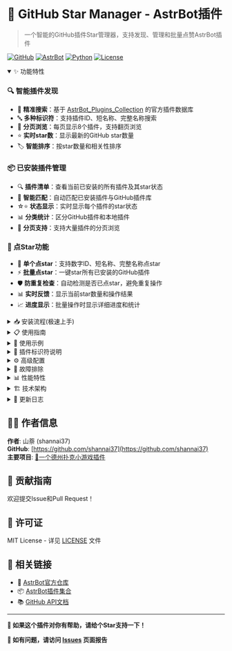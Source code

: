 # 🌟 GitHub Star Manager - AstrBot插件

> 一个智能的GitHub插件Star管理器，支持发现、管理和批量点赞AstrBot插件

[![GitHub](https://img.shields.io/badge/GitHub-shannai37-blue?logo=github)](https://github.com/shannai37)
[![AstrBot](https://img.shields.io/badge/AstrBot-Plugin-green)](https://github.com/Soulter/AstrBot)
[![Python](https://img.shields.io/badge/Python-3.8+-blue)](https://python.org)
[![License](https://img.shields.io/badge/License-MIT-yellow)](LICENSE)

<details open>
<summary>✨ 功能特性</summary>

### 🔍 智能插件发现
- 🎯 **精准搜索**：基于 [AstrBot_Plugins_Collection](https://github.com/AstrBotDevs/AstrBot_Plugins_Collection) 的官方插件数据库
- 🔤 **多种标识符**：支持插件ID、短名称、完整名称搜索
- 📄 **分页浏览**：每页显示8个插件，支持翻页浏览
- ⭐ **实时star数**：显示最新的GitHub star数量
- 🏷️ **智能排序**：按star数量和相关性排序

### 📦 已安装插件管理
- 🔍 **插件清单**：查看当前已安装的所有插件及其star状态
- 🔄 **智能匹配**：自动匹配已安装插件与GitHub插件库
- ☆⭐ **状态显示**：实时显示每个插件的star状态
- 📊 **分类统计**：区分GitHub插件和本地插件
- 📄 **分页支持**：支持大量插件的分页浏览

### 🌟 点Star功能
- 🎯 **单个点star**：支持数字ID、短名称、完整名称点star
- ⚡ **批量点star**：一键star所有已安装的GitHub插件
- 🛡️ **防重复检查**：自动检测是否已点star，避免重复操作
- 📊 **实时反馈**：显示当前star数量和操作结果
- 📈 **进度显示**：批量操作时显示详细进度和统计

</details>

<details>
<summary>📥 安装流程(极速上手)</summary>


### 1. 获取GitHub Personal Access Token

1. 访问 [GitHub Settings > Developer settings > Personal access tokens](https://github.com/settings/tokens)
2. 点击 "Generate new token (classic)"
3. 选择以下权限：
   - ✅ `public_repo` - 访问公开仓库
   - ✅ `user` - 读取用户信息
   - token是会过期的，在选择Expiration（到期时间）时，选择No expiration，token将永久有效
4. 点击最下面绿色按钮“Generate token”，生成我们的token
4. 复制生成的token（形如：`ghp_xxxxxxxxxxxx`）

（多嘴一句：请保管好自己的token，不要随意告诉他人！）

### 2. 安装插件

1. 将 `github_star_plugin` 文件夹复制到AstrBot的插件目录
2. 重启AstrBot或重新加载插件
3. 在插件列表中启用 "GitHub Star Manager"

### 3. 配置插件

在AstrBot的插件配置页面中设置：

```json
{
  "github_token": "你的GitHub Personal Access Token",
  "github_username": "你的GitHub用户名",
  "allowed_users": "{\"用户QQ号1\": true, \"用户QQ号2\": true}",
  "api_settings": {
    "request_timeout": 15,
    "max_retries": 3,
    "enable_fallback": true
  }
}
```

> **💡 提示**：如果 `allowed_users` 为空或 `{}`，则允许所有用户使用插件

</details>

<details>
<summary>📋 使用指南</summary>

### 🔍 插件发现命令

| 命令 | 说明 | 示例 |
|------|------|------|
| `/find_plugins [关键词] [页码]` | 搜索AstrBot插件（支持分页） | `/find_plugins 天气 2` |
| `/find_by_author <作者>` | 按作者搜索插件 | `/find_by_author 木有知` |

### 📦 已安装插件管理

| 命令 | 说明 | 示例 |
|------|------|------|
| `/list_installed [页码]` | 显示已安装插件及star状态 | `/list_installed 2` |

### ⭐ 点Star命令

| 命令 | 说明 | 示例 |
|------|------|------|
| `/star_plugin <ID或名称>` | 给单个插件点star | `/star_plugin 1` |
| `/starall` | 批量star所有已安装的GitHub插件 | `/starall` |

### 🛠️ 管理工具

| 命令 | 说明 | 示例 |
|------|------|------|
| `/my_github` | 查看GitHub账号信息 | `/my_github` |
| `/test_network` | 测试GitHub API连通性 | `/test_network` |
| `/update_plugins` | 手动更新插件数据库 | `/update_plugins` |
| `/debug_config` | 调试配置信息 | `/debug_config` |
| `/github_help` | 显示帮助信息 | `/github_help` |

</details>

<details>
<summary>🎯 使用示例</summary>

### 搜索插件
```
用户: /find_plugins 天气

机器人: 🔍 关键词: 天气 - 找到 5 个插件 (第1/1页):

[1] 📦 weather_api
    👤 dev*** | ⭐ 245
    📝 实时天气查询插件，支持多城市天气预报功能，提供详细的气象信息...
    🔗 https://github.com/***/***/...

[15] 📦 weather_forecast
    👤 dev*** | ⭐ 123
    📝 天气预报插件，提供未来7天天气预测，支持降雨概率和温度趋势...
    🔗 https://github.com/***/***/...

💡 使用 /star_plugin <ID或名称> 来给插件点star
💡 示例: /star_plugin 1 或 /star_plugin weather_api
```

### 给插件点Star
```
用户: /star_plugin 1

机器人: ⭐ 正在给 [1] weather_api 点star...
       🌟 成功给 weather_api 点star！
       当前⭐数量: 246
```

### 按作者搜索
```
用户: /find_by_author 木有知

机器人: 🔍 作者 '木有知' 的插件 - 找到 2 个插件 (第1/1页):

[8] 📦 example_plugin
    👤 木有知 | ⭐ 156
    📝 一个示例插件，展示基本的AstrBot插件开发模式...
    🔗 https://github.com/***/***/...
```

### 查看已安装插件
```
用户: /list_installed

机器人: 🔍 正在获取已安装插件列表...
       ⏳ 检查star状态中...
       
       🔍 已安装插件列表 - 共21个插件 (第1/3页):
       
       📊 分类统计: GitHub插件 18个 | 本地插件 3个
       
       [504] 📦 astrbot_plugin_buckshot_roulette ☆
           👤 w33d | 🏷️ v1.1.1
           🔗 https://github.com/Last-emo-boy/astrbot_plugin_buckshot_roulette
       
       [492] 📦 astrbot_plugin_essential ⭐
           👤 Soulter,FateTrial | 🏷️ v1.1.0
           🔗 https://github.com/Soulter/astrbot_plugin_essential
       
       🔧 my_local_plugin (本地插件)
           👤 unknown | 🏷️ v1.0.0
       
       📄 第1/3页 | 下一页: /list_installed 2
       
       💡 使用说明:
       • /star_plugin <ID> - 给指定插件点star
       • /starall - 批量star所有GitHub插件
       • ⭐ = 已star | ☆ = 未star | ⚠️ = 无法检查
```

### 批量点Star
```
用户: /starall

机器人: 🌟 开始批量star操作...
       
       扫描已安装插件: 21个
       匹配到GitHub库: 18个
       跳过本地插件: 3个
       
       检查star状态...
       📊 Star状态检查完成:
       需要star: 12个
       已经star: 6个
       检查失败: 0个
       
       开始批量star操作...
       
       📊 批量star操作完成:
       
       🌟 成功star (12个):
         ✅ astrbot_plugin_buckshot_roulette
         ✅ fishing2.0
         ✅ astrbot_plugin_knowledge_base
         ✅ meme_manager
         ✅ astrbot_plugin_pokepro
         ✅ favorpro
         ...（还有6个）
       
       📈 汇总统计:
       ✅ 成功: 12个
       ❌ 失败: 0个
       ⏭️ 跳过: 6个 (已star)
       ⚠️ 忽略: 0个 (检查失败)
       🔧 本地插件: 3个 (无GitHub仓库)
       
       🎉 感谢您为12个AstrBot插件点star！
```

### 网络测试
```
用户: /test_network

机器人: 🔍 测试GitHub API连通性...
       📊 网络连通性测试结果:
       ✅ api.github.com (245ms)
       🚀 GitHub API连通正常: 245ms
```

</details>

<details>
<summary>🎨 插件标识符说明</summary>

| 类型 | 格式 | 示例 | 说明 |
|------|------|------|------|
| 数字ID | `[数字]` | `[1] [2] [3]` | 显示在搜索结果中的编号 |
| 短名称 | `简化名称` | `weather_api` | 自动生成的简短名称 |
| 完整名称 | `完整插件名` | `astrbot_plugin_weather_api` | GitHub仓库的完整名称 |

### 使用方式
- `/star_plugin 1` - 使用数字ID
- `/star_plugin weather_api` - 使用短名称  
- `/star_plugin astrbot_plugin_weather_api` - 使用完整名称

</details>

<details>
<summary>⚙️ 高级配置</summary>

### API设置优化

```json
{
  "api_settings": {
    "request_timeout": 30,     // 请求超时时间（秒）
    "max_retries": 3,          // 最大重试次数
    "enable_fallback": true    // 启用API端点故障转移
  }
}
```

</details>

<details>
<summary>🔧 故障排除</summary>

### 常见问题

#### 1. "GitHub token无效或已过期"
- ✅ 检查token是否正确复制（不要包含空格）
- ✅ 确认token具有 `public_repo` 权限
- ✅ 检查token是否已过期
- ✅ 使用 `/debug_config` 检查配置状态

#### 2. "插件未正确初始化"
- ✅ 检查GitHub token配置
- ✅ 使用 `/test_network` 测试网络连接
- ✅ 使用 `/update_plugins` 手动更新插件数据

#### 3. "未找到插件"
- ✅ 使用 `/find_plugins` 浏览所有可用插件
- ✅ 尝试使用插件的短名称或完整名称
- ✅ 检查插件是否在 [AstrBot插件集合](https://github.com/AstrBotDevs/AstrBot_Plugins_Collection) 中

#### 4. "权限不足"
- ✅ 检查 `allowed_users` 配置格式
- ✅ 确认用户QQ号在白名单中
- ✅ 使用 `/debug_config` 查看权限状态

#### 5. "插件显示⚠️无法检查star状态"
- ✅ 检查网络连接和GitHub API访问
- ✅ 确认GitHub token权限充足
- ✅ 使用 `/test_network` 验证GitHub API连通性

### 调试工具

```bash
# 查看配置状态
/debug_config

# 测试网络连通性
/test_network

```

</details>

<details>
<summary>📊 性能特性</summary>

- ⚡ **高性能搜索**：基于内存的快速模糊匹配
- 🔄 **智能缓存**：插件数据库1小时自动缓存
- 📡 **实时更新**：搜索时自动更新前10个插件的star数
- 🌐 **网络优化**：多端点故障转移和重试机制
- 📈 **可扩展性**：支持大量插件数据的高效处理
- 🔍 **智能匹配**：已安装插件与GitHub库的多层匹配算法

</details>

<details>
<summary>🏗️ 技术架构</summary>

- **数据源**：[AstrBot_Plugins_Collection](https://github.com/AstrBotDevs/AstrBot_Plugins_Collection) 官方插件数据库
- **API**：GitHub REST API v3
- **缓存**：内存缓存 + TTL机制
- **搜索**：加权模糊匹配算法
- **网络**：aiohttp异步HTTP客户端
- **插件管理**：基于AstrBot的`context.get_all_stars()` API

</details>

<details>
<summary>📄 更新日志</summary>

### v1.1.0 (2025-9-16) - 重大更新版本

#### 🌟 **新增功能特性**
- ✨ **`/list_installed` 命令**：查看所有已安装插件
  - 📊 智能分类显示：GitHub插件 vs 本地插件
  - ⭐ 实时star状态：⭐(已star) | ☆(未star) | ⚠️(无法检查)
  - 📄 支持分页浏览：`/list_installed <页码>`
  - 🆔 统一ID系统：与其他命令保持ID一致性
  
- ✨ **`/starall` 批量star命令**：一键star所有GitHub插件
  - 🔍 自动检测已安装的GitHub插件
  - 📈 智能跳过已star和检查失败的插件
  - 🚀 静默执行，避免刷屏消息（用户体验优化）
  - 📊 详细统计报告：成功/失败/跳过数量及详细列表

#### 🧠 **智能化改进**
- ✨ **智能插件匹配算法**：
  - 🔗 仓库地址精确匹配
  - 📝 插件名称智能匹配
  - 👤 作者+插件名组合匹配
  - 🔄 使用`context.get_all_stars()` API获取已安装插件

#### 🐛 **重要问题修复**
- 🐛 **Star状态显示修复**：修复所有插件显示"⚠️无法检查"的关键bug
  - 🔧 正确处理`NotStarredError`异常，现在显示☆(未star)而非⚠️
  - 🔧 区分"仓库不存在"和"仓库存在但未star"两种情况
- 🐛 **GitHub API超时修复**：解决部分仓库检查超时问题
  - ⏱️ 默认超时时间：15秒 → 30秒
  - 🌐 提升网络兼容性，减少超时错误

#### 🎯 **用户体验优化**
- 🔧 **批量star操作体验升级**：
  - ❌ 修改前：20条刷屏消息 `[1/10] 🌟 正在star...` `[1/10] ✅ 成功...`
  - ✅ 修改后：3条消息，最后统一展示成功/失败列表
- 🔧 **ID系统统一**：确保`/list_installed`、`/star_plugin`等命令使用相同ID
- 🔧 **API保护**：批量操作时添加0.5秒延迟，防止GitHub API限流

### v1.0.0 (初始版本)
- ✨ 新增插件ID系统，支持数字ID快速操作
- ✨ 新增分页浏览功能，优化大量插件展示
- ✨ 新增实时star数更新，显示最新数据
- ✨ 新增按作者搜索功能
- 🔧 优化代码结构，统一显示格式
- 🐛 修复点star状态码判断问题
- 🐛 修复作者搜索ID同步问题
- ⚡ 性能优化，提升搜索和显示速度

</details>

## 👨‍💻 作者信息

**作者**: 山萘 (shannai37)  
**GitHub**: [https://github.com/shannai37](https://github.com/shannai37)  
**主要项目**: [🌟一个德州扑克小游戏插件](https://github.com/shannai37/astrbot_plugin_poker_game)

## 🤝 贡献指南

欢迎提交Issue和Pull Request！

## 📄 许可证

MIT License - 详见 [LICENSE](LICENSE) 文件

## 🔗 相关链接

- 🤖 [AstrBot官方仓库](https://github.com/Soulter/AstrBot)
- 📦 [AstrBot插件集合](https://github.com/AstrBotDevs/AstrBot_Plugins_Collection)
- 📚 [GitHub API文档](https://docs.github.com/en/rest)

---

**💖 如果这个插件对你有帮助，请给个Star支持一下！**

**🐛 如有问题，请访问 [Issues](https://github.com/shannai37/github_star_plugin/issues) 页面报告**